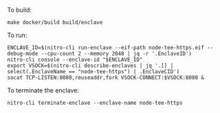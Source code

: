 To build:
```shell
make docker/build build/enclave
```
To run:

```shell
ENCLAVE_ID=$(nitro-cli run-enclave --eif-path node-tee-https.eif --debug-mode --cpu-count 2 --memory 2048 | jq -r '.EnclaveID')
nitro-cli console --enclave-id "$ENCLAVE_ID"
export VSOCK=$(nitro-cli describe-enclaves | jq '.[] | select(.EnclaveName == "node-tee-https") | .EnclaveCID')
socat TCP-LISTEN:8080,reuseaddr,fork VSOCK-CONNECT:$VSOCK:8080 &
```

To terminate the enclave:
```shell
nitro-cli terminate-enclave --enclave-name node-tee-https
```